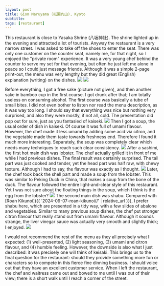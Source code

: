 ```yaml
---
layout: post
title: Gion Maruyama (祇園丸山), Kyoto
subtitle: 
tags: [restaurant]
---
```


This restaurant is close to Yasaka Shrine (八坂神社).
The shrine lighted up in the evening and attracted a lot of tourists.
Anyway the restaurant is a very narrow street.
I was asked to take off the shoes to enter the seat.
There was only one customer on the counter seat, namely me, for that night, so I enjoyed the "private room" experience.
It was a very young chef behind the counter to serve my set for that evening, but often he just left me alone in peace so I could just message friends.
Although it was a simple 2-page print-out, the menu was very lengthy but they did great (English) explanation (writing) on the dishes.
<img src="{{ 'img/Gion-Maruyama-menu.jpg' | relative_url }}" />
<img src="{{ 'img/Gion-Maruyama-menu-2.jpg' | relative_url }}" />

Before everything, I got a free sake (picture not given), and then another sake in bamboo cup in the first course.
I got drunk after that; I am totally useless on consuming alcohol.
The first course was basically a tube of small bites.
I did not even bother to listen nor read the menu description, as it was way too long.
I should say that everything was nice but nothing very surprised, and also they were mostly, if not all, cold.
The presentation did pop out for sure, just as you fantasied of kaiseki.
<img src="{{ 'img/Gion-Maruyama-canapes.jpg' | relative_url }}" />
Then I got a soup, the usual order of dish in kaiseki.
Of course it was full of umami flavour.
However, the chef made it less umami by adding some acid via citron, and the vegetable made them taste towards freshness end.
Therefore I found it much more interesting.
Separately, the soup was completely clear which needs many techniques to reach such clear consistency.
<img src="{{ 'img/Gion-Maruyama-soup.jpg' | relative_url }}" />
After a sashimi, the first hot main dish was lobster.
The chef actually grilled it in front of me while I had previous dishes.
The final result was certainly surprised. 
The tail part was just cooked and tender, yet the head part was half raw, with chewy texture.
Although I had to say, the flavour was exactly as I thought.
<img src="{{ 'img/Gion-Maruyama-lobster.jpg' | relative_url }}" />
Later, the chef took back the shell part and made a soup from the lobster.
This was similar to Peking Duck in China, that makes a soup from the bone of the duck.
The flavour followed the entire light-and-clear style of this restaurant.
Yet I was not sure about the floating things in the soup, which I think is the egg from the lobster?
<img src="{{ 'img/Gion-Maruyama-lobster-2.jpg' | relative_url }}" />
The second main dish was shabu.
Compared with [Roan Kikunoi]({{ '2024-09-07-roan-kikunoi//' | relative_url }}), I prefer shabu here, which are presented in a tidy way, with a few slides of abalone and vegetables.
Similar to many previous soup dishes, the chef put stronger citron flavour that really stand out from umami flavour.
Although it sounds strange, the liver vinegar sauce was actually very smooth and slightly thick; I enjoyed.
<img src="{{ 'img/Gion-Maruyama-shabu.jpg' | relative_url }}" />

I would not recommend the rest of the menu as they all precisely what I expected: (1) well-presented, (2) light seasoning, (3) umami and citron flavour, and (4) humble feeling.
However, the downside is also what I just described: it was precisely one will think of keisaki.
This brings us to the final question for the restaurant: should they provide something more fun or characters so to compete in this fierce fine dinning business.
I should voice out that they have an excellent customer service.
When I left the restaurant, the chef and waitress came out and bowed to me until I was out of their view; there is a short walk until I reach a corner of the street.
